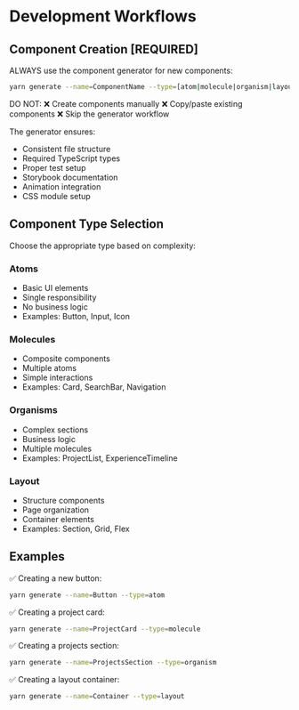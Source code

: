 # Development Workflows

## Component Creation [REQUIRED]
ALWAYS use the component generator for new components:
```bash
yarn generate --name=ComponentName --type=[atom|molecule|organism|layout]
```

DO NOT:
❌ Create components manually
❌ Copy/paste existing components
❌ Skip the generator workflow

The generator ensures:
- Consistent file structure
- Required TypeScript types
- Proper test setup
- Storybook documentation
- Animation integration
- CSS module setup

## Component Type Selection
Choose the appropriate type based on complexity:

### Atoms
- Basic UI elements
- Single responsibility
- No business logic
- Examples: Button, Input, Icon

### Molecules
- Composite components
- Multiple atoms
- Simple interactions
- Examples: Card, SearchBar, Navigation

### Organisms
- Complex sections
- Business logic
- Multiple molecules
- Examples: ProjectList, ExperienceTimeline

### Layout
- Structure components
- Page organization
- Container elements
- Examples: Section, Grid, Flex

## Examples

✅ Creating a new button:
```bash
yarn generate --name=Button --type=atom
```

✅ Creating a project card:
```bash
yarn generate --name=ProjectCard --type=molecule
```

✅ Creating a projects section:
```bash
yarn generate --name=ProjectsSection --type=organism
```

✅ Creating a layout container:
```bash
yarn generate --name=Container --type=layout
```